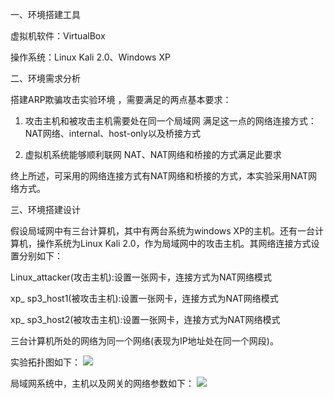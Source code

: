 一、环境搭建工具

虚拟机软件：VirtualBox

操作系统：Linux Kali 2.0、Windows XP

二、环境需求分析

搭建ARP欺骗攻击实验环境 ，需要满足的两点基本要求：

1.	攻击主机和被攻击主机需要处在同一个局域网
满足这一点的网络连接方式：NAT网络、internal、host-only以及桥接方式

2.	虚拟机系统能够顺利联网
NAT、NAT网络和桥接的方式满足此要求

终上所述，可采用的网络连接方式有NAT网络和桥接的方式，本实验采用NAT网络方式。

三、环境搭建设计

假设局域网中有三台计算机，其中有两台系统为windows XP的主机。还有一台计算机，操作系统为Linux Kali 2.0，作为局域网中的攻击主机。其网络连接方式设置分别如下：

Linux_attacker(攻击主机):设置一张网卡，连接方式为NAT网络模式

xp_ sp3_host1(被攻击主机):设置一张网卡，连接方式为NAT网络模式

xp_ sp3_host2(被攻击主机):设置一张网卡，连接方式为NAT网络模式

三台计算机所处的网络为同一个网络(表现为IP地址处在同一个网段)。

实验拓扑图如下： 
![](http://i.imgur.com/7ZR2CzP.png) 

局域网系统中，主机以及网关的网络参数如下：
![](http://i.imgur.com/8iyJA3J.png)
 

